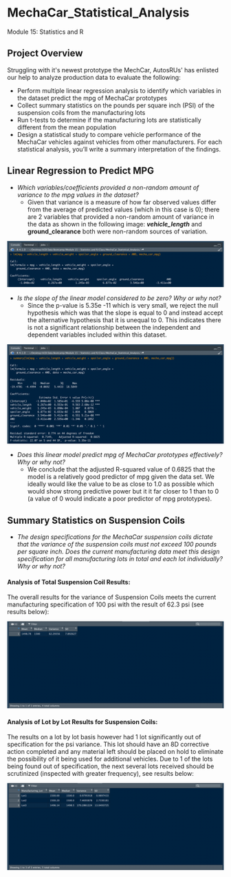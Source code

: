 # MechaCar_Statistical_Analysis
Module 15: Statistics and R

## Project Overview

Struggling with it's newest prototype the MechCar, AutosRUs' has enlisted our help to analyze production data to evaluate the following:

- Perform multiple linear regression analysis to identify which variables in the dataset predict the mpg of MechaCar prototypes 
- Collect summary statistics on the pounds per square inch (PSI) of the suspension coils from the manufacturing lots 
- Run t-tests to determine if the manufacturing lots are statistically different from the mean population 
- Design a statistical study to compare vehicle performance of the MechaCar vehicles against vehicles from other manufacturers. For each statistical analysis, you’ll write a summary interpretation of the findings.

## Linear Regression to Predict MPG

- *Which variables/coefficients provided a non-random amount of variance to the mpg values in the dataset?*
  - Given that variance is a measure of how far observed values differ from the average of predicted values (which in this case is 0); there are 2 variables that provided a non-random amount of variance in the data as shown in the following image: ***vehicle_length*** and **ground_clearance** both were non-random sources of variation.

![](https://github.com/sqrtofpi/MechaCar_Statistical_Analysis/blob/7421bede72ae3834de25be873cad296dbf5c27e9/Resources/Screen%20Shot%202021-08-25%20at%208.35.46%20AM.png)

- *Is the slope of the linear model considered to be zero? Why or why not?*
  - Since the p-value is 5.35e -11 which is very small, we reject the null hypothesis which was that the slope is equal to 0 and instead accept the alternative hypothesis that it is unequal to 0. This indicates there is not a significant relationship between the independent and dependent variables included within this dataset.

![](https://github.com/sqrtofpi/MechaCar_Statistical_Analysis/blob/7421bede72ae3834de25be873cad296dbf5c27e9/Resources/Screen%20Shot%202021-08-25%20at%208.36.06%20AM.png)

- *Does this linear model predict mpg of MechaCar prototypes effectively? Why or why not?*
  - We conclude that the adjusted R-squared value of 0.6825 that the model is a relatively good predictor of mpg given the data set. We ideally would like the value to be as close to 1.0 as possible which would show strong predictive power but it it far closer to 1 than to 0 (a value of 0 would indicate a poor predictor of mpg prototypes).

## Summary Statistics on Suspension Coils

- *The design specifications for the MechaCar suspension coils dictate that the variance of the suspension coils must not exceed 100 pounds per square inch. Does the current manufacturing data meet this design specification for all manufacturing lots in total and each lot individually? Why or why not?*

#### Analysis of Total Suspension Coil Results:

The overall results for the variance of Suspension Coils meets the current manufacturing specification of 100 psi with the result of 62.3 psi (see results below):

![](https://github.com/sqrtofpi/MechaCar_Statistical_Analysis/blob/7544ba999ef891cb4daa5274e108eecdb8725687/Resources/Screen%20Shot%202021-08-25%20at%2010.39.36%20AM.png)

#### Analysis of Lot by Lot Results for Suspension Coils:

The results on a lot by lot basis however had 1 lot significantly out of specification for the psi variance. This lot should have an 8D corrective action completed and any material left should be placed on hold to eliminate the possibility of it being used for additional vehicles. Due to 1 of the lots being found out of specification, the next several lots received should be scrutinized (inspected with greater frequency), see results below:

![](https://github.com/sqrtofpi/MechaCar_Statistical_Analysis/blob/7544ba999ef891cb4daa5274e108eecdb8725687/Resources/Screen%20Shot%202021-08-25%20at%2010.39.54%20AM.png)

